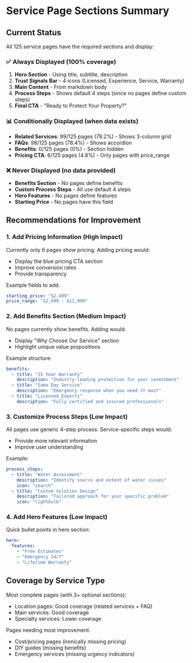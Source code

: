 # Service Page Sections Summary

## Current Status

All 125 service pages have the required sections and display:

### ✅ **Always Displayed** (100% coverage)
1. **Hero Section** - Using title, subtitle, description
2. **Trust Signals Bar** - 4 icons (Licensed, Experience, Service, Warranty)
3. **Main Content** - From markdown body
4. **Process Steps** - Shows default 4 steps (since no pages define custom steps)
5. **Final CTA** - "Ready to Protect Your Property?"

### 📊 **Conditionally Displayed** (when data exists)
- **Related Services**: 99/125 pages (79.2%) - Shows 3-column grid
- **FAQs**: 98/125 pages (78.4%) - Shows accordion
- **Benefits**: 0/125 pages (0%) - Section hidden
- **Pricing CTA**: 6/125 pages (4.8%) - Only pages with price_range

### ❌ **Never Displayed** (no data provided)
- **Benefits Section** - No pages define benefits
- **Custom Process Steps** - All use default 4 steps
- **Hero Features** - No pages define features
- **Starting Price** - No pages have this field

## Recommendations for Improvement

### 1. **Add Pricing Information** (High Impact)
Currently only 6 pages show pricing. Adding pricing would:
- Display the blue pricing CTA section
- Improve conversion rates
- Provide transparency

Example fields to add:
```yaml
starting_price: "$2,499"
price_range: "$2,499 - $12,999"
```

### 2. **Add Benefits Section** (Medium Impact)
No pages currently show benefits. Adding would:
- Display "Why Choose Our Service" section
- Highlight unique value propositions

Example structure:
```yaml
benefits:
  - title: "25 Year Warranty"
    description: "Industry-leading protection for your investment"
  - title: "Same Day Service"
    description: "Emergency response when you need it most"
  - title: "Licensed Experts"
    description: "Fully certified and insured professionals"
```

### 3. **Customize Process Steps** (Low Impact)
All pages use generic 4-step process. Service-specific steps would:
- Provide more relevant information
- Improve user understanding

Example:
```yaml
process_steps:
  - title: "Water Assessment"
    description: "Identify source and extent of water issues"
    icon: "search"
  - title: "Custom Solution Design"
    description: "Tailored approach for your specific problem"
    icon: "lightbulb"
```

### 4. **Add Hero Features** (Low Impact)
Quick bullet points in hero section:
```yaml
hero:
  features:
    - "Free Estimates"
    - "Emergency 24/7"
    - "Lifetime Warranty"
```

## Coverage by Service Type

Most complete pages (with 3+ optional sections):
- Location pages: Good coverage (related services + FAQ)
- Main services: Good coverage
- Specialty services: Lower coverage

Pages needing most improvement:
- Cost/pricing pages (ironically missing pricing)
- DIY guides (missing benefits)
- Emergency services (missing urgency indicators)